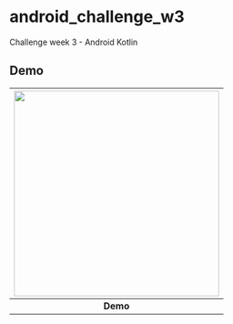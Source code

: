 # android_challenge_w3
Challenge week 3 - Android Kotlin
## Demo
| <img src="https://raw.githubusercontent.com/14h4i/challenge_w1/master/screenshots/onboarding_1.jpg" width="360" /> |
| :------------: |
| **Demo**|

